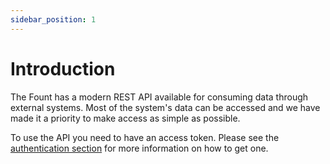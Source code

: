 ```yaml
---
sidebar_position: 1
---
```


# Introduction

The Fount has a modern REST API available for consuming data through external systems. Most of the system's data can be
accessed and we have made it a priority to make access as simple as possible.

To use the API you need to have an access token. Please see the [authentication section](./authentication.md) for more
information on how to get one.